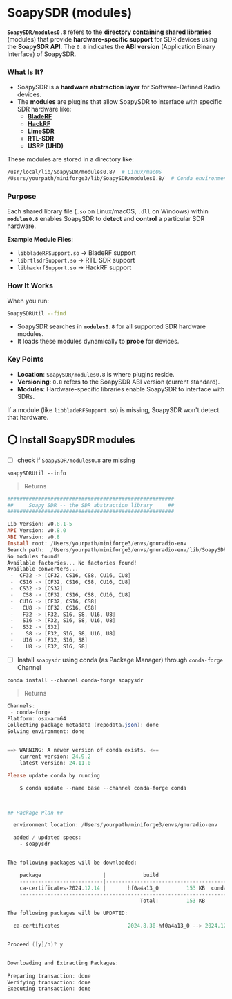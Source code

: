 # SoapySDR (modules)


**`SoapySDR/modules0.8`** refers to the **directory containing shared libraries** (modules) that provide **hardware-specific support** for SDR devices using the **SoapySDR API**. The `0.8` indicates the **ABI version** (Application Binary Interface) of SoapySDR.

### **What Is It?**
- SoapySDR is a **hardware abstraction layer** for Software-Defined Radio devices.
- The **modules** are plugins that allow SoapySDR to interface with specific SDR hardware like:
   - [**BladeRF**](bladeRF)
   - [**HackRF**](hackRF)
   - **LimeSDR**
   - **RTL-SDR**
   - **USRP (UHD)**  

These modules are stored in a directory like:
```bash
/usr/local/lib/SoapySDR/modules0.8/  # Linux/macOS
/Users/yourpath/miniforge3/lib/SoapySDR/modules0.8/  # Conda environment
```

### **Purpose**
Each shared library file (`.so` on Linux/macOS, `.dll` on Windows) within **`modules0.8`** enables SoapySDR to **detect** and **control** a particular SDR hardware.

**Example Module Files**:
- `libbladeRFSupport.so` → BladeRF support
- `librtlsdrSupport.so` → RTL-SDR support
- `libhackrfSupport.so` → HackRF support

### **How It Works**
When you run:
```bash
SoapySDRUtil --find
```
- SoapySDR searches in **`modules0.8`** for all supported SDR hardware modules.
- It loads these modules dynamically to **probe** for devices.

### **Key Points**
- **Location**: `SoapySDR/modules0.8` is where plugins reside.
- **Versioning**: `0.8` refers to the SoapySDR ABI version (current standard).
- **Modules**: Hardware-specific libraries enable SoapySDR to interface with SDRs.

If a module (like `libbladeRFSupport.so`) is missing, SoapySDR won't detect that hardware.

## :o: Install SoapySDR modules

- [ ] check if `SoapySDR/modules0.8`  are missing

```
soapySDRUtil --info
```
> Returns
```powershell
######################################################
##     Soapy SDR -- the SDR abstraction library     ##
######################################################

Lib Version: v0.8.1-5
API Version: v0.8.0
ABI Version: v0.8
Install root: /Users/yourpath/miniforge3/envs/gnuradio-env
Search path:  /Users/yourpath/miniforge3/envs/gnuradio-env/lib/SoapySDR/modules0.8 (missing)
No modules found!
Available factories... No factories found!
Available converters...
 -  CF32 -> [CF32, CS16, CS8, CU16, CU8]
 -  CS16 -> [CF32, CS16, CS8, CU16, CU8]
 -  CS32 -> [CS32]
 -   CS8 -> [CF32, CS16, CS8, CU16, CU8]
 -  CU16 -> [CF32, CS16, CS8]
 -   CU8 -> [CF32, CS16, CS8]
 -   F32 -> [F32, S16, S8, U16, U8]
 -   S16 -> [F32, S16, S8, U16, U8]
 -   S32 -> [S32]
 -    S8 -> [F32, S16, S8, U16, U8]
 -   U16 -> [F32, S16, S8]
 -    U8 -> [F32, S16, S8]
```

- [ ] Install `soapysdr` using conda (as Package Manager) through `conda-forge` Channel

```
conda install --channel conda-forge soapysdr
```
> Returns
```powershell
Channels:
 - conda-forge
Platform: osx-arm64
Collecting package metadata (repodata.json): done
Solving environment: done


==> WARNING: A newer version of conda exists. <==
    current version: 24.9.2
    latest version: 24.11.0

Please update conda by running

    $ conda update --name base --channel conda-forge conda



## Package Plan ##

  environment location: /Users/yourpath/miniforge3/envs/gnuradio-env

  added / updated specs:
    - soapysdr


The following packages will be downloaded:

    package                    |            build
    ---------------------------|-----------------------------------------------
    ca-certificates-2024.12.14 |       hf0a4a13_0         153 KB  conda-forge
    ---------------------------------------------------------------------------
                                           Total:         153 KB

The following packages will be UPDATED:

  ca-certificates                      2024.8.30-hf0a4a13_0 --> 2024.12.14-hf0a4a13_0 


Proceed ([y]/n)? y


Downloading and Extracting Packages:
                                                                                                                                                                                     
Preparing transaction: done
Verifying transaction: done
Executing transaction: done
```

